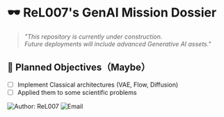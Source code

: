 # 🕶️ ReL007's GenAI Mission Dossier

> *"This repository is currently under construction.  
> Future deployments will include advanced Generative AI assets."*

## 🎯 Planned Objectives（Maybe）
- [ ] Implement Classical architectures (VAE, Flow, Diffusion)
- [ ] Applied them to some scientific problems 

![Author: ReL007](https://img.shields.io/badge/author-ReL007-brightgreen)
![Email](https://img.shields.io/badge/email-2020302121117%40whu.edu.cn-red)

